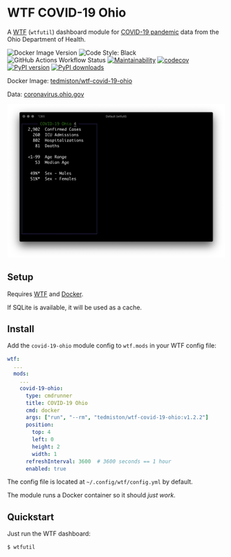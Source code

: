 # WTF COVID-19 Ohio

A [WTF](https://wtfutil.com/) (`wtfutil`) dashboard module for [COVID-19 pandemic][1] data from the Ohio Department of Health.

![Docker Image Version](https://img.shields.io/docker/v/tedmiston/wtf-covid-19-ohio?sort=semver)
![Code Style: Black](https://img.shields.io/badge/code%20style-black-000000.svg)
![GitHub Actions Workflow Status](https://github.com/tedmiston/wtf-coronavirus-ohio/workflows/CI/badge.svg)
[![Maintainability](https://api.codeclimate.com/v1/badges/85797f96a1268774ec81/maintainability)](https://codeclimate.com/github/wtf-coronavirus-ohio/maintainability)
[![codecov](https://codecov.io/gh/tedmiston/wtf-coronavirus-ohio/branch/master/graph/badge.svg?token=MGRI3CLSFI)](https://codecov.io/gh/tedmiston/wtf-coronavirus-ohio)
[![PyPI version](https://img.shields.io/pypi/v/boa-str)](https://pypi.org/project/boa-str/)
[![PyPI downloads](https://img.shields.io/pypi/dm/boa-str)](https://pypi.org/project/boa-str/)

Docker Image: [tedmiston/wtf-covid-19-ohio](https://hub.docker.com/r/tedmiston/wtf-covid-19-ohio)

Data: [coronavirus.ohio.gov](https://coronavirus.ohio.gov/)

![](screenshot.png)

## Setup

Requires [WTF](https://github.com/wtfutil/wtf) and [Docker](https://www.docker.com/).

If SQLite is available, it will be used as a cache.

## Install

Add the `covid-19-ohio` module config to `wtf.mods` in your WTF config file:

```yaml
wtf:
  ...
  mods:
    ...
    covid-19-ohio:
      type: cmdrunner
      title: COVID-19 Ohio
      cmd: docker
      args: ["run", "--rm", "tedmiston/wtf-covid-19-ohio:v1.2.2"]
      position:
        top: 4
        left: 0
        height: 2
        width: 1
      refreshInterval: 3600  # 3600 seconds == 1 hour
      enabled: true
```

The config file is located at `~/.config/wtf/config.yml` by default.

The module runs a Docker container so it should *just work*.

## Quickstart

Just run the WTF dashboard:

```shell
$ wtfutil
```

[1]: https://en.wikipedia.org/wiki/COVID-19_pandemic
